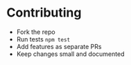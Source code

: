 # Contributing

- Fork the repo
- Run tests `npm test`
- Add features as separate PRs
- Keep changes small and documented